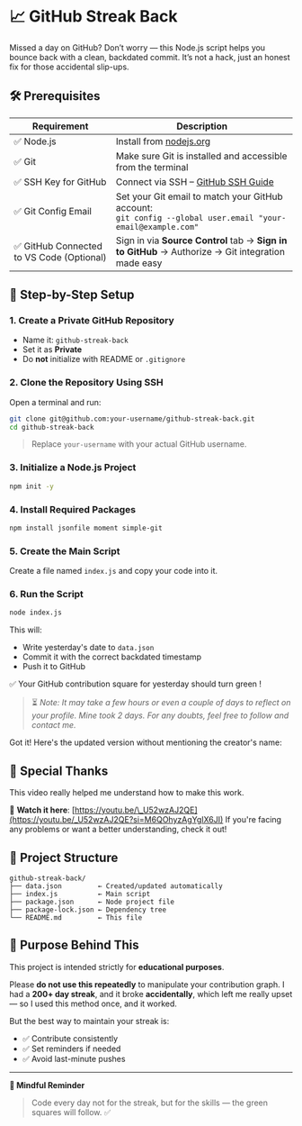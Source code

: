 # 📈 GitHub Streak Back

Missed a day on GitHub? Don’t worry — this Node.js script helps you bounce back with a clean, backdated commit. It’s not a hack, just an honest fix for those accidental slip-ups.


## 🛠️ Prerequisites

| Requirement                              | Description                                                                                                   |
| ---------------------------------------- | ------------------------------------------------------------------------------------------------------------- |
| ✅ Node.js                                | Install from [nodejs.org](https://nodejs.org/)                                                                |
| ✅ Git                                    | Make sure Git is installed and accessible from the terminal                                                   |
| ✅ SSH Key for GitHub                     | Connect via SSH – [GitHub SSH Guide](https://docs.github.com/en/authentication/connecting-to-github-with-ssh) |
| ✅ Git Config Email                       | Set your Git email to match your GitHub account:<br>`git config --global user.email "your-email@example.com"` |
| ✅ GitHub Connected to VS Code (Optional) | Sign in via **Source Control** tab → **Sign in to GitHub** → Authorize → Git integration made easy            |


## 🔧 Step-by-Step Setup

### 1. **Create a Private GitHub Repository**

* Name it: `github-streak-back`
* Set it as **Private**
* Do **not** initialize with README or `.gitignore`


### 2. **Clone the Repository Using SSH**

Open a terminal and run:

```bash
git clone git@github.com:your-username/github-streak-back.git
cd github-streak-back
```

> Replace `your-username` with your actual GitHub username.


### 3. **Initialize a Node.js Project**

```bash
npm init -y
```

### 4. **Install Required Packages**

```bash
npm install jsonfile moment simple-git
```

### 5. **Create the Main Script**

Create a file named `index.js` and copy your code into it.


### 6. **Run the Script**

```bash
node index.js
```

This will:

* Write yesterday's date to `data.json`
* Commit it with the correct backdated timestamp
* Push it to GitHub

✅ Your GitHub contribution square for yesterday should turn green !

> ⏳ *Note: It may take a few hours or even a couple of days to reflect on your profile. Mine took 2 days. For any doubts, feel free to follow and contact me.*


Got it! Here's the updated version without mentioning the creator's name:


## 🙏 Special Thanks

This video really helped me understand how to make this work.

🎥 **Watch it here**:
[https://youtu.be/\_U52wzAJ2QE](https://youtu.be/_U52wzAJ2QE?si=M6QOhyzAgYgIX6JI)
If you're facing any problems or want a better understanding, check it out!


## 📁 Project Structure

```
github-streak-back/
├── data.json         ← Created/updated automatically
├── index.js          ← Main script
├── package.json      ← Node project file
├── package-lock.json ← Dependency tree
└── README.md         ← This file
```


## 🙌 Purpose Behind This

This project is intended strictly for **educational purposes**.

Please **do not use this repeatedly** to manipulate your contribution graph.
I had a **200+ day streak**, and it broke **accidentally**, which left me really upset — so I used this method once, and it worked.

But the best way to maintain your streak is:

* ✅ Contribute consistently
* ✅ Set reminders if needed
* ✅ Avoid last-minute pushes

---

**🧠 Mindful Reminder**
> Code every day not for the streak, but for the skills — the green squares will follow. ✅
